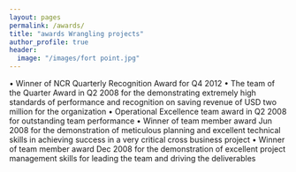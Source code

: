 ```yaml
---
layout: pages
permalink: /awards/
title: "awards Wrangling projects"
author_profile: true
header:
  image: "/images/fort point.jpg"
---
```



•   Winner of NCR Quarterly Recognition Award for Q4 2012 
•   The team of the Quarter Award in Q2 2008 for the demonstrating extremely high standards of performance and recognition on saving revenue of USD two million for the organization 
•   Operational Excellence team award in Q2 2008 for outstanding team performance 
•   Winner of team member award Jun 2008 for the demonstration of meticulous planning and excellent technical skills in achieving success in a very critical cross business project
•   Winner of team member award Dec 2008 for the demonstration of excellent project management skills for leading the team and driving the deliverables
